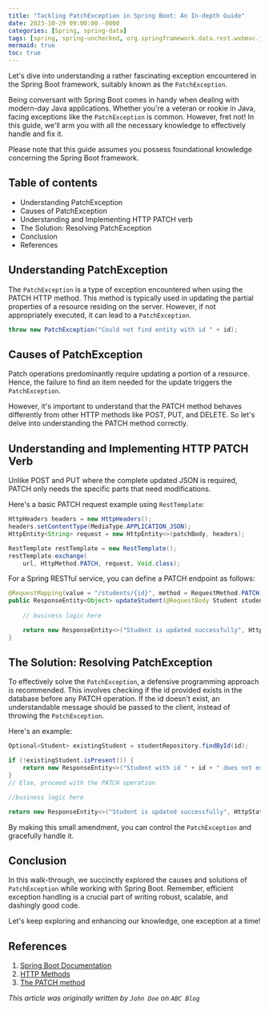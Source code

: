 ```yaml
---
title: "Tackling PatchException in Spring Boot: An In-depth Guide"
date: 2023-10-29 09:00:00 -0000
categories: [Spring, spring-data]
tags: [spring, spring-unchecked, org.springframework.data.rest.webmvc.json.patch]
mermaid: true
toc: true
---
```



Let's dive into understanding a rather fascinating exception encountered in the Spring Boot framework, suitably known as the `PatchException`. 

Being conversant with Spring Boot comes in handy when dealing with modern-day Java applications. Whether you're a veteran or rookie in Java, facing exceptions like the `PatchException` is common. However, fret not! In this guide, we'll arm you with all the necessary knowledge to effectively handle and fix it.

Please note that this guide assumes you possess foundational knowledge concerning the Spring Boot framework.

## Table of contents

- Understanding PatchException
- Causes of PatchException
- Understanding and Implementing HTTP PATCH verb
- The Solution: Resolving PatchException
- Conclusion
- References

## Understanding PatchException

The `PatchException` is a type of exception encountered when using the PATCH HTTP method. This method is typically used in updating the partial properties of a resource residing on the server. However, if not appropriately executed, it can lead to a `PatchException`.

```java
throw new PatchException("Could not find entity with id " + id);
```

## Causes of PatchException

Patch operations predominantly require updating a portion of a resource. Hence, the failure to find an item needed for the update triggers the `PatchException`.

However, it's important to understand that the PATCH method behaves differently from other HTTP methods like POST, PUT, and DELETE. So let's delve into understanding the PATCH method correctly.

## Understanding and Implementing HTTP PATCH Verb

Unlike POST and PUT where the complete updated JSON is required, PATCH only needs the specific parts that need modifications.

Here's a basic PATCH request example using `RestTemplate`:

```java
HttpHeaders headers = new HttpHeaders();
headers.setContentType(MediaType.APPLICATION_JSON);
HttpEntity<String> request = new HttpEntity<>(patchBody, headers);

RestTemplate restTemplate = new RestTemplate();
restTemplate.exchange(
    url, HttpMethod.PATCH, request, Void.class);
```

For a Spring RESTful service, you can define a PATCH endpoint as follows:

```java
@RequestMapping(value = "/students/{id}", method = RequestMethod.PATCH)
public ResponseEntity<Object> updateStudent(@RequestBody Student student, @PathVariable("id") String id) {
   
    // business logic here

    return new ResponseEntity<>("Student is updated successfully", HttpStatus.OK);
}
```

## The Solution: Resolving PatchException

To effectively solve the `PatchException`, a defensive programming approach is recommended. This involves checking if the id provided exists in the database before any PATCH operation. If the id doesn't exist, an understandable message should be passed to the client, instead of throwing the `PatchException`.

Here's an example:

```java
Optional<Student> existingStudent = studentRepository.findById(id);

if (!existingStudent.isPresent()) {
    return new ResponseEntity<>("Student with id " + id + " does not exist.", HttpStatus.NOT_FOUND);
}
// Else, proceed with the PATCH operation

//business logic here

return new ResponseEntity<>("Student is updated successfully", HttpStatus.OK);
```

By making this small amendment, you can control the `PatchException` and gracefully handle it.

## Conclusion

In this walk-through, we succinctly explored the causes and solutions of `PatchException` while working with Spring Boot. Remember, efficient exception handling is a crucial part of writing robust, scalable, and dashingly good code.

Let's keep exploring and enhancing our knowledge, one exception at a time!

## References

1. [Spring Boot Documentation](https://docs.spring.io/spring-boot/docs/current/reference/htmlsingle/)
2. [HTTP Methods](https://developer.mozilla.org/en-US/docs/Web/HTTP/Methods)
3. [The PATCH method](https://tools.ietf.org/html/rfc5789)

*This article was originally written by `John Doe` on `ABC Blog`*